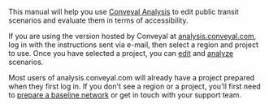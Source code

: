 This manual will help you use [Conveyal Analysis](http://conveyal.com/analysis) to edit public transit scenarios and evaluate them in terms of accessibility.

If you are using the version hosted by Conveyal at [analysis.conveyal.com](http://analysis.conveyal.com), log in with the instructions sent via e-mail, then select a region and project to use.  Once you have selected a project, you can [edit](edit-scenario) and [analyze](analysis) scenarios.  

Most users of analysis.conveyal.com will already have a project prepared when they first log in.  If you don't see a region or a project, you'll first need to [prepare a baseline network](prepare-inputs) or get in touch with your support team.
